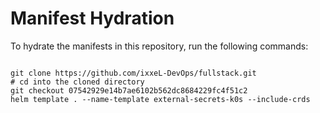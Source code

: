 
# Manifest Hydration

To hydrate the manifests in this repository, run the following commands:

```shell

git clone https://github.com/ixxeL-DevOps/fullstack.git
# cd into the cloned directory
git checkout 07542929e14b7ae6102b562dc8684229fc4f51c2
helm template . --name-template external-secrets-k0s --include-crds
```